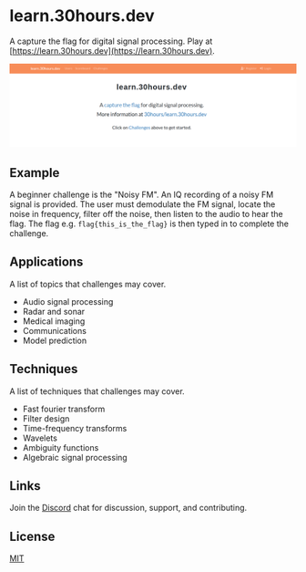 # learn.30hours.dev

A capture the flag for digital signal processing. Play at [https://learn.30hours.dev](https://learn.30hours.dev).

![learn.30hours.dev example display](./example.png "example")

## Example

A beginner challenge is the "Noisy FM". An IQ recording of a noisy FM signal is provided. The user must demodulate the FM signal, locate the noise in frequency, filter off the noise, then listen to the audio to hear the flag. The flag e.g. `flag{this_is_the_flag}` is then typed in to complete the challenge.

## Applications

A list of topics that challenges may cover.

- Audio signal processing
- Radar and sonar
- Medical imaging
- Communications
- Model prediction

## Techniques

A list of techniques that challenges may cover.

- Fast fourier transform
- Filter design
- Time-frequency transforms
- Wavelets
- Ambiguity functions
- Algebraic signal processing

## Links

Join the [Discord](https://discord.gg/ewNQbeK5Zn) chat for discussion, support, and contributing.

## License

[MIT](https://choosealicense.com/licenses/mit/)

